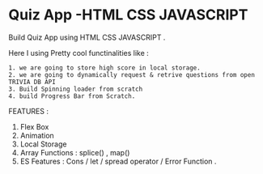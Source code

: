 # Quiz App -HTML CSS JAVASCRIPT 
Build Quiz App using HTML CSS JAVASCRIPT .

Here I using Pretty cool functinalities like :

    1. we are going to store high score in local storage.
    2. we are going to dynamically request & retrive questions from open TRIVIA DB API 
    3. Build Spinning loader from scratch
    4. build Progress Bar from Scratch.

 FEATURES :

  1. Flex Box
  2. Animation
  3. Local Storage
  4. Array Functions : splice() , map()
  5. ES Features : Cons / let / spread operator / Error Function .
                    


    

